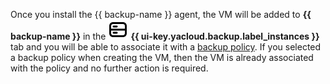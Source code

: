 Once you install the {{ backup-name }} agent, the VM will be added to **{{ backup-name }}** in the ![machines](../../_assets/console-icons/server.svg) **{{ ui-key.yacloud.backup.label_instances }}** tab and you will be able to associate it with a [backup policy](../../backup/concepts/policy.md). If you selected a backup policy when creating the VM, then the VM is already associated with the policy and no further action is required.